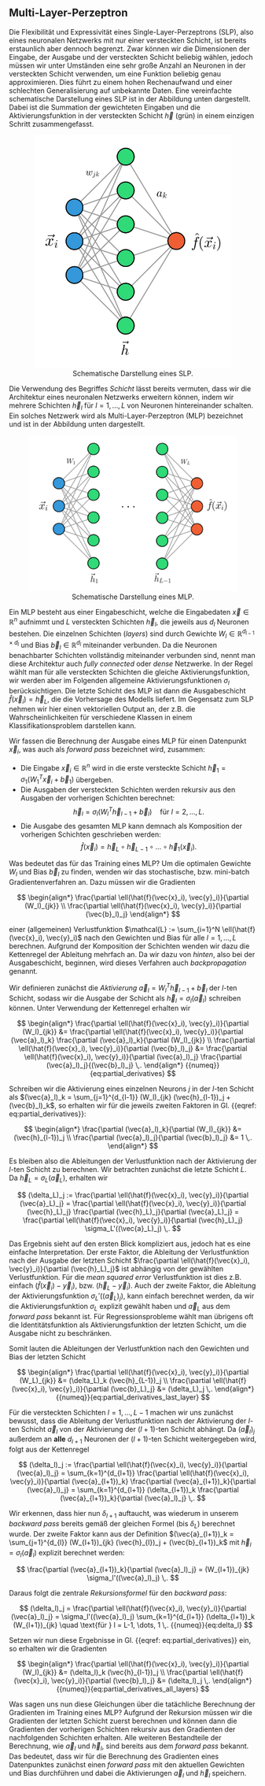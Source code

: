 ## Multi-Layer-Perzeptron

Die Flexibilität und Expressivität eines Single-Layer-Perzeptrons (SLP), also eines neuronalen Netzwerks mit nur 
einer versteckten Schicht, ist bereits erstaunlich aber dennoch begrenzt. Zwar können wir die Dimensionen der Eingabe, 
der Ausgabe und der versteckten Schicht beliebig wählen, jedoch müssen wir unter Umständen eine sehr große Anzahl an 
Neuronen in der versteckten Schicht verwenden, um eine Funktion beliebig genau approximieren. Dies führt zu einem 
hohen Rechenaufwand und einer schlechten Generalisierung auf unbekannte Daten. Eine vereinfachte schematische 
Darstellung eines SLP ist in der Abbildung unten dargestellt. Dabei ist die Summation der gewichteten Eingaben und die Aktivierungsfunktion in der versteckten Schicht $\vec{h}$ (grün) in einem einzigen Schritt zusammengefasst.

<figure>
    <center>
    <img src="../assets/figures/06-neural_networks/slp.svg"
         alt="SLP"
         width="400"\>
    <figcaption>Schematische Darstellung eines SLP.</figcaption>
    </center>
</figure>

Die Verwendung des Begriffes *Schicht* lässt bereits vermuten, dass wir die Architektur eines neuronalen Netzwerks 
erweitern können, indem wir mehrere Schichten $\vec{h}_l$  für $l = 1, \dots, L$ von Neuronen hintereinander schalten. 
Ein solches Netzwerk wird als Multi-Layer-Perzeptron (MLP) bezeichnet und ist in der Abbildung unten dargestellt. 

<figure>
    <center>
    <img src="../assets/figures/06-neural_networks/mlp.svg"
         alt="MLP"
         width="600"\>
    <figcaption>Schematische Darstellung eines MLP.</figcaption>
    </center>
</figure>

Ein MLP besteht aus einer Eingabeschicht, welche die Eingabedaten $\vec{x} \in \mathbb{R}^n$ aufnimmt und $L$ 
versteckten Schichten $\vec{h}_l$, die jeweils aus $d_l$ Neuronen bestehen. Die einzelnen Schichten (*layers*) sind 
durch Gewichte $W_l \in \mathbb{R}^{d_{l-1} \times d_l}$ und Bias $\vec{b}_l \in \mathbb{R}^{d_l}$ 
miteinander verbunden. Da die Neuronen benachbarter Schichten vollständig miteinander verbunden sind, nennt man diese 
Architektur auch *fully connected* oder *dense* Netzwerke. In der Regel wählt man für alle versteckten Schichten die 
gleiche Aktivierungsfunktion, wir werden aber im Folgenden allgemeine Aktivierungsfunktionen $\sigma_l$ 
berücksichtigen. Die letzte Schicht des MLP ist dann die Ausgabeschicht $\hat{f}(\vec{x}_i) = \vec{h}_L$, die die 
Vorhersage des Modells liefert. Im Gegensatz zum SLP nehmen wir hier einen vektoriellen Output an, der z.B. die 
Wahrscheinlichkeiten für verschiedene Klassen in einem Klassifikationsproblem darstellen kann.

Wir fassen die Berechnung der Ausgabe eines MLP für einen Datenpunkt $\vec{x}_i$, was auch 
als *forward pass* bezeichnet wird, zusammen:
- Die Eingabe $\vec{x}_i \in \mathbb{R}^n$ wird in die erste versteckte Schicht 
$\vec{h}_1 = \sigma_1(W_1^T \vec{x}_i + \vec{b}_1)$ übergeben.
- Die Ausgaben der versteckten Schichten werden rekursiv aus den Ausgaben der vorherigen Schichten berechnet:
$$
    \vec{h}_l = \sigma_l ( W_l^T \vec{h}_{l-1} + \vec{b}_l) \quad \text{für } l = 2, \dots, L.
$$
- Die Ausgabe des gesamten MLP kann demnach als Komposition der vorherigen Schichten geschrieben werden:
$$
    \hat{f}(\vec{x}_i) = \vec{h}_L \circ \vec{h}_{L-1} \circ \dots \circ \vec{h}_1(\vec{x}_i).
$$

Was bedeutet das für das Training eines MLP? Um die optimalen Gewichte $W_l$ und Bias $\vec{b}_l$ zu finden, wenden 
wir das stochastische, bzw. mini-batch Gradientenverfahren an. Dazu müssen wir die Gradienten

$$
\begin{align*}
    \frac{\partial \ell(\hat{f}(\vec{x}_i), \vec{y}_i)}{\partial (W_l)_{jk}} \\
    \frac{\partial \ell(\hat{f}(\vec{x}_i), \vec{y}_i)}{\partial (\vec{b}_l)_j}
\end{align*}
$$

einer (allgemeinen) Verlustfunktion $\mathcal{L} := \sum_{i=1}^N \ell(\hat{f}(\vec{x}_i), \vec{y}_i)$ 
nach den Gewichten und Bias für alle $l = 1, \dots, L$ berechnen. 
Aufgrund der Komposition der Schichten wenden wir dazu die Kettenregel der Ableitung mehrfach an. 
Da wir dazu von *hinten*, also bei der Ausgabeschicht, beginnen, wird dieses Verfahren auch *backpropagation*
genannt.

Wir definieren zunächst die *Aktivierung* $\vec{a}_l = W_l^T \vec{h}_{l-1} + \vec{b}_l$ der $l$-ten Schicht, sodass 
wir die Ausgabe der Schicht als $\vec{h}_l = \sigma_l(\vec{a}_l)$ schreiben können. Unter Verwendung der 
Kettenregel erhalten wir 

$$
\begin{align*}
    \frac{\partial \ell(\hat{f}(\vec{x}_i), \vec{y}_i)}{\partial (W_l)_{jk}} &= \frac{\partial \ell(\hat{f}(\vec{x}_i), \vec{y}_i)}{\partial (\vec{a}_l)_k} \frac{\partial (\vec{a}_l)_k}{\partial (W_l)_{jk}} \\
    \frac{\partial \ell(\hat{f}(\vec{x}_i), \vec{y}_i)}{\partial (\vec{b}_l)_j} &= \frac{\partial \ell(\hat{f}(\vec{x}_i), \vec{y}_i)}{\partial (\vec{a}_l)_j} \frac{\partial (\vec{a}_l)_j}{(\vec{b}_l)_j} \,.
\end{align*}
{{numeq}}{eq:partial_derivatives}
$$

Schreiben wir die Aktivierung eines einzelnen Neurons $j$ in der $l$-ten Schicht als 
$(\vec{a}_l)_k = \sum_{j=1}^{d_{l-1}} (W_l)_{jk} (\vec{h}_{l-1})_j + (\vec{b}_l)_k$, 
so erhalten wir für die jeweils zweiten Faktoren in Gl. {{eqref: eq:partial_derivatives}}:

$$
\begin{align*}
    \frac{\partial (\vec{a}_l)_k}{\partial (W_l)_{jk}} &= (\vec{h}_{l-1})_j \\
    \frac{\partial (\vec{a}_l)_j}{\partial (\vec{b}_l)_j} &= 1 \,.
\end{align*}
$$

Es bleiben also die Ableitungen der Verlustfunktion nach der Aktivierung der $l$-ten Schicht zu berechnen.
Wir betrachten zunächst die letzte Schicht $L$. Da $\vec{h}_L = \sigma_L(\vec{a}_L)$, erhalten wir

$$
    (\delta_L)_j := \frac{\partial \ell(\hat{f}(\vec{x}_i), \vec{y}_i)}{\partial (\vec{a}_L)_j} = \frac{\partial \ell(\hat{f}(\vec{x}_i), \vec{y}_i)}{\partial (\vec{h}_L)_j} \frac{\partial (\vec{h}_L)_j}{\partial (\vec{a}_L)_j} = \frac{\partial \ell(\hat{f}(\vec{x}_i), \vec{y}_i)}{\partial (\vec{h}_L)_j} \sigma_L'((\vec{a}_L)_j) \,.
$$

Das Ergebnis sieht auf den ersten Blick kompliziert aus, jedoch hat es eine einfache Interpretation. Der erste Faktor, 
die Ableitung der Verlustfunktion nach der Ausgabe der letzten Schicht 
$\frac{\partial \ell(\hat{f}(\vec{x}_i), \vec{y}_i)}{\partial (\vec{h}_L)_j}$ ist abhängig von der gewählten Verlustfunktion.
Für die *mean squared error* Verlustfunktion ist dies z.B. einfach $(\hat{f}(\vec{x}_i) - \vec{y}_i)$, bzw. 
$(\vec{h}_L - \vec{y}_i)$. Auch 
der zweite Faktor, die Ableitung der Aktivierungsfunktion $\sigma_L'((\vec{a}_L)_j)$, kann einfach berechnet werden, 
da wir die Aktivierungsfunktion $\sigma_L$ explizit gewählt haben und $\vec{a}_L$ aus dem *forward pass* bekannt ist.
Für Regressionsprobleme wählt man übrigens oft die Identitätsfunktion als Aktivierungsfunktion der letzten Schicht, 
um die Ausgabe nicht zu beschränken.

Somit lauten die Ableitungen der Verlustfunktion nach den Gewichten und Bias der letzten Schicht

$$
\begin{align*}
    \frac{\partial \ell(\hat{f}(\vec{x}_i), \vec{y}_i)}{\partial (W_L)_{jk}} &= (\delta_L)_k (\vec{h}_{L-1})_j \\
    \frac{\partial \ell(\hat{f}(\vec{x}_i), \vec{y}_i)}{\partial (\vec{b}_L)_j} &= (\delta_L)_j \,.
\end{align*}
{{numeq}}{eq:partial_derivatives_last_layer}
$$

Für die versteckten Schichten $l = 1, \dots, L-1$ machen wir uns zunächst bewusst, dass die Ableitung der Verlustfunktion 
nach der Aktivierung der $l$-ten Schicht $\vec{a}_l$ von der Aktivierung der $(l+1)$-ten Schicht abhängt. Da 
$(\vec{a}_l)_j$ außerdem an **alle** $d_{l+1}$ Neuronen der $(l+1)$-ten Schicht weitergegeben wird, folgt aus der Kettenregel

$$
    (\delta_l)_j := \frac{\partial \ell(\hat{f}(\vec{x}_i), \vec{y}_i)}{\partial (\vec{a}_l)_j} = \sum_{k=1}^{d_{l+1}} \frac{\partial \ell(\hat{f}(\vec{x}_i), \vec{y}_i)}{\partial (\vec{a}_{l+1})_k} \frac{\partial (\vec{a}_{l+1})_k}{\partial (\vec{a}_l)_j} = \sum_{k=1}^{d_{l+1}} (\delta_{l+1})_k \frac{\partial (\vec{a}_{l+1})_k}{\partial (\vec{a}_l)_j} \,.
$$

Wir erkennen, dass hier nun $\delta_{l+1}$ auftaucht, was wiederum in unserem *backward pass* bereits 
gemäß der gleichen Formel (bis $\delta_{L}$) berechnet wurde. Der zweite Faktor kann aus der Definition 
$(\vec{a}_{l+1})_k = \sum_{j=1}^{d_{l}} (W_{l+1})_{jk} (\vec{h}_{l})_j + (\vec{b}_{l+1})_k$ mit 
$\vec{h}_{l} = \sigma_l(\vec{a}_l)$ explizit berechnet werden:

$$
    \frac{\partial (\vec{a}_{l+1})_k}{\partial (\vec{a}_l)_j} = (W_{l+1})_{jk} \sigma_l'((\vec{a}_l)_j) \,.
$$

Daraus folgt die zentrale *Rekursionsformel* für den *backward pass*:

$$
    (\delta_l)_j = \frac{\partial \ell(\hat{f}(\vec{x}_i), \vec{y}_i)}{\partial (\vec{a}_l)_j} = \sigma_l'((\vec{a}_l)_j) \sum_{k=1}^{d_{l+1}} (\delta_{l+1})_k (W_{l+1})_{jk}  \quad \text{für } l = L-1, \dots, 1 \,.
    {{numeq}}{eq:delta_l}
$$

Setzen wir nun diese Ergebnisse in Gl. {{eqref: eq:partial_derivatives}} ein, so erhalten wir die Gradienten

$$
\begin{align*}
    \frac{\partial \ell(\hat{f}(\vec{x}_i), \vec{y}_i)}{\partial (W_l)_{jk}} &= (\delta_l)_k (\vec{h}_{l-1})_j \\
    \frac{\partial \ell(\hat{f}(\vec{x}_i), \vec{y}_i)}{\partial (\vec{b}_l)_j} &= (\delta_l)_j \,.
\end{align*}
{{numeq}}{eq:partial_derivatives_all_layers}
$$

Was sagen uns nun diese Gleichungen über die tatächliche Berechnung der Gradienten im Training eines MLP?
Aufgrund der Rekursion müssen wir die Gradienten der letzten Schicht zuerst berechnen und können dann die Gradienten 
der vorherigen Schichten rekursiv aus den Gradienten der nachfolgenden Schichten erhalten. Alle weiteren 
Bestandteile der Berechnung, wie $\vec{a}_l$ und $\vec{h}_l$, sind bereits aus dem *forward pass* bekannt. Das 
bedeutet, dass wir für die Berechnung des Gradienten eines Datenpunktes zunächst einen *forward pass* mit den 
aktuellen Gewichten und Bias durchführen und dabei die Aktivierungen $\vec{a}_l$ und $\vec{h}_l$ speichern.

<!-- ### Implementierung eines MLP

Das genaue Vorgehen sollte spätestens während der Implementierung des MLP klar werden. Wir beginnen mit der 
Aktivierungsfunktion, die wir bereits für das SLP verwendet haben. 

```python
{{#include ../codes/06-neural_networks/multi_layer_perceptron.py:sigmoid}}
```

```admonish note title="Aktivierungsfunktionen"
Es sei angemerkt, dass es neben der Sigmoid-Aktivierungsfunktion noch viele weitere Aktivierungsfunktionen gibt, 
die in der Praxis verwendet werden. Recherchieren Sie dazu z.B. die *Rectified Linear Unit* (ReLU) oder die 
*Hyperbolic Tangent* (tanh) Funktion und implementieren Sie diese in Ihrem Code.
```

Anschließend 



![MNIST](../assets/figures/06-neural_networks/mnist_samples.svg) -->
